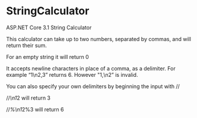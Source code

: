 # StringCalculator
ASP.NET Core 3.1 String Calculator

This calculator can take up to two numbers, separated by commas, and will return their sum.

For an empty string it will return 0

It accepts newline characters in place of a comma, as a delimiter. For example “1\n2,3” returns 6. However "1,\n2” is invalid.

You can also specify your own delimiters by beginning the input with //

//*\n1*2 will return 3

//*%\n1*2%3 will return 6
